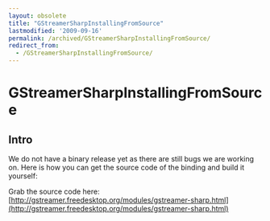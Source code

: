 ```yaml
---
layout: obsolete
title: "GStreamerSharpInstallingFromSource"
lastmodified: '2009-09-16'
permalink: /archived/GStreamerSharpInstallingFromSource/
redirect_from:
  - /GStreamerSharpInstallingFromSource/
---
```


GStreamerSharpInstallingFromSource
==================================

Intro
-----

We do not have a binary release yet as there are still bugs we are working on. Here is how you can get the source code of the binding and build it yourself:

 Grab the source code here: [http://gstreamer.freedesktop.org/modules/gstreamer-sharp.html](http://gstreamer.freedesktop.org/modules/gstreamer-sharp.html)

